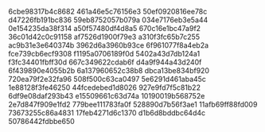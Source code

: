 6cbe98317b4c8682
461a46e5c76156e3
50ef0920816ee78c
d47226fb191bc836
59eb8752057b079a
034e7176eb3e5a44
0e154235da38f314
a50f57480df4d8a5
670c16e1bc47a9f2
36c01d42c0c91158
af7526d1900f79e3
a310f3fc65b7c255
ac9b31e3e640374b
3962d6a3960b93ce
6f961077f8a4eb2a
fce739cb6ecf9308
f1195a0706189f0d
5402a43d7db124a1
f3fc34401fbff30d
667c349622cdab6f
d4a9f944a43d240f
6f439890e4055b2b
6a137960652c38b8
dbca13be834bf920
720ea79f2e32fa96
508f500c63ca0497
5e6291d461aba45c
1e88128f3fe46250
44fcedebed1d8026
927e9fd7f5c81b22
6df9e08daf293b43
e15509661c63d74a
10190019b568752e
2e7d847f909e1fd2
779bee111783fa0f
528890d7b56f3ae1
11afb69ff88fd009
73673255c86a4831
17feb4271d6c1370
d1b6d8bddbc64d4c
50786442fdbbe650
